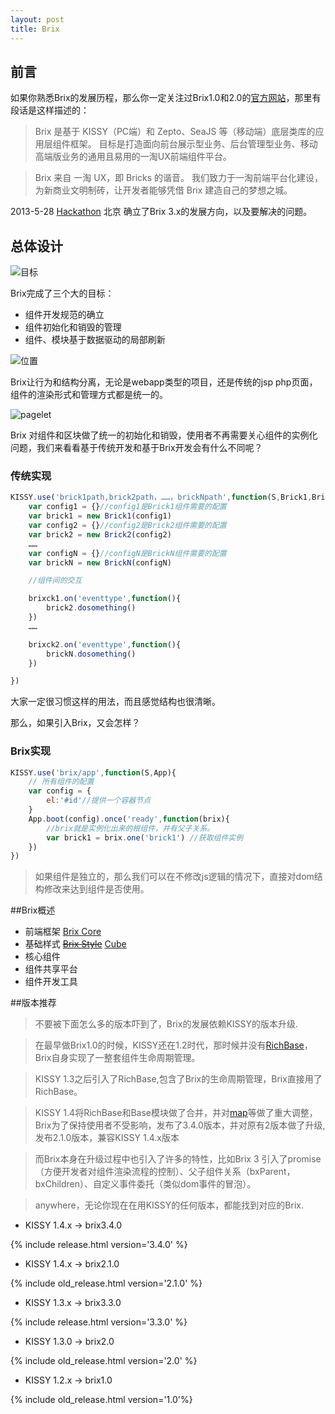 ```yaml
---
layout: post
title: Brix
---
```


## 前言

如果你熟悉Brix的发展历程，那么你一定关注过Brix1.0和2.0的[官方网站][1]，那里有段话是这样描述的：

> Brix 是基于 KISSY（PC端）和 Zepto、SeaJS 等（移动端）底层类库的应用层组件框架。 目标是打造面向前台展示型业务、后台管理型业务、移动高端版业务的通用且易用的一淘UX前端组件平台。

> Brix 来自 一淘 UX，即 Bricks 的谐音。 我们致力于一淘前端平台化建设，为新商业文明制砖，让开发者能够凭借 Brix 建造自己的梦想之城。


2013-5-28 [Hackathon][2] 北京 确立了Brix 3.x的发展方向，以及要解决的问题。


## 总体设计

![目标][3]

Brix完成了三个大的目标：

* 组件开发规范的确立
* 组件初始化和销毁的管理
* 组件、模块基于数据驱动的局部刷新


![位置][4]

Brix让行为和结构分离，无论是webapp类型的项目，还是传统的jsp php页面，组件的渲染形式和管理方式都是统一的。


![pagelet][5]

Brix 对组件和区块做了统一的初始化和销毁，使用者不再需要关心组件的实例化问题，我们来看看基于传统开发和基于Brix开发会有什么不同呢？

### 传统实现

``` javascript
KISSY.use('brick1path,brick2path，……，brickNpath',function(S,Brick1,Brick2，……,BrickN){
    var config1 = {}//config1是Brick1组件需要的配置
    var brick1 = new Brick1(config1)
    var config2 = {}//config2是Brick2组件需要的配置
    var brick2 = new Brick2(config2)
    ……
    var configN = {}//configN是BrickN组件需要的配置
    var brickN = new BrickN(configN)

    //组件间的交互

    brixck1.on('eventtype',function(){
        brick2.dosomething()
    })
    ……

    brixck2.on('eventtype',function(){
        brickN.dosomething()
    })

})
```
大家一定很习惯这样的用法，而且感觉结构也很清晰。

那么，如果引入Brix，又会怎样？

### Brix实现
```javascript
KISSY.use('brix/app',function(S,App){
    // 所有组件的配置
    var config = {
        el:'#id'//提供一个容器节点
    }
    App.boot(config).once('ready',function(brix){
        //brix就是实例化出来的根组件，并有父子关系。
        var brick1 = brix.one('brick1') //获取组件实例
    })
})
```


> 如果组件是独立的，那么我们可以在不修改js逻辑的情况下，直接对dom结构修改来达到组件是否使用。

##Brix概述

- 前端框架 [Brix Core](https://github.com/thx/brix-core)
- 基础样式 <del>[Brix Style](https://github.com/thx/brix-style)</del> [Cube](/cube)
- 核心组件
- 组件共享平台
- 组件开发工具

##版本推荐

> 不要被下面怎么多的版本吓到了，Brix的发展依赖KISSY的版本升级.

> 在最早做Brix1.0的时候，KISSY还在1.2时代，那时候并没有[RichBase][6]，Brix自身实现了一整套组件生命周期管理。

> KISSY 1.3之后引入了RichBase,包含了Brix的生命周期管理，Brix直接用了RichBase。

> KISSY 1.4将RichBase和Base模块做了合并，并对[map][7]等做了重大调整，Brix为了保持使用者不受影响，发布了3.4.0版本，并对原有2版本做了升级,发布2.1.0版本，兼容KISSY 1.4.x版本

> 而Brix本身在升级过程中也引入了许多的特性，比如Brix 3 引入了promise（方便开发者对组件渲染流程的控制）、父子组件关系（bxParent，bxChildren）、自定义事件委托（类似dom事件的冒泡）。

> anywhere，无论你现在在用KISSY的任何版本，都能找到对应的Brix.

* KISSY 1.4.x -> brix3.4.0

{% include release.html version='3.4.0' %}

* KISSY 1.4.x -> brix2.1.0

{% include old_release.html version='2.1.0' %}

* KISSY 1.3.x -> brix3.3.0

{% include release.html version='3.3.0' %}

* KISSY 1.3.0 -> brix2.0

{% include old_release.html version='2.0' %}

* KISSY 1.2.x -> brix1.0

{% include old_release.html version='1.0'%}




  [1]: http://etaoux.github.io/brix/
  [2]: https://github.com/thx/brix-core/issues/7
  [3]: http://gtms01.alicdn.com/tps/i1/T17QDxFc4cXXbkAoMp-499-242.png
  [4]: http://gtms01.alicdn.com/tps/i1/T1R0jtFgtcXXa2vpZP-864-616.png
  [5]: http://gtms01.alicdn.com/tps/i1/T1Z9QOFXNeXXatUhzp-886-607.jpg
  [6]: http://docs.kissyui.com/1.3/docs/html/tutorials/kissy/component/rich-base/index.html
  [7]: http://docs.kissyui.com/1.2/docs/html/api/seed/loader/add.html#map

